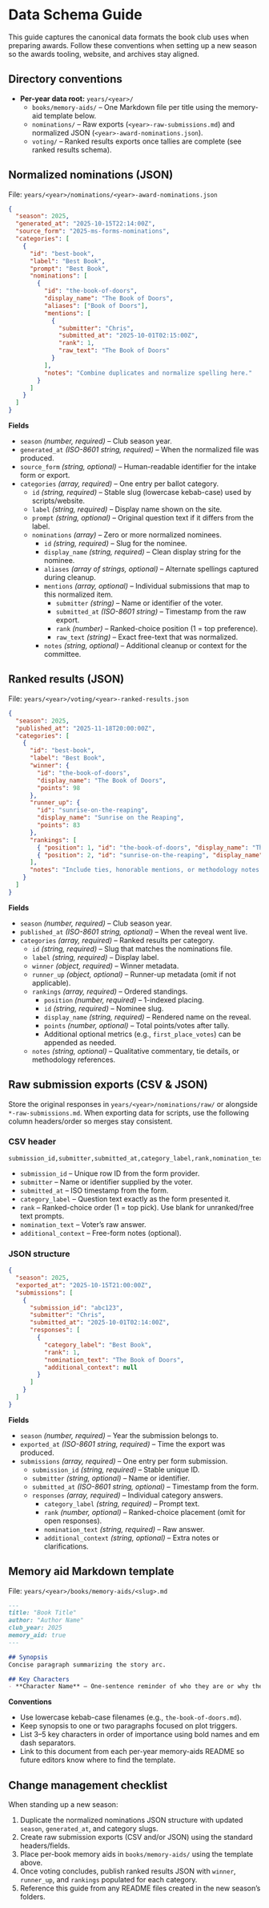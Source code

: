 # Data Schema Guide

This guide captures the canonical data formats the book club uses when preparing awards. Follow these conventions when setting up a new season so the awards tooling, website, and archives stay aligned.

## Directory conventions

- **Per-year data root:** `years/<year>/`
  - `books/memory-aids/` – One Markdown file per title using the memory-aid template below.
  - `nominations/` – Raw exports (`<year>-raw-submissions.md`) and normalized JSON (`<year>-award-nominations.json`).
  - `voting/` – Ranked results exports once tallies are complete (see ranked results schema).

## Normalized nominations (JSON)

File: `years/<year>/nominations/<year>-award-nominations.json`

```json
{
  "season": 2025,
  "generated_at": "2025-10-15T22:14:00Z",
  "source_form": "2025-ms-forms-nominations",
  "categories": [
    {
      "id": "best-book",
      "label": "Best Book",
      "prompt": "Best Book",
      "nominations": [
        {
          "id": "the-book-of-doors",
          "display_name": "The Book of Doors",
          "aliases": ["Book of Doors"],
          "mentions": [
            {
              "submitter": "Chris",
              "submitted_at": "2025-10-01T02:15:00Z",
              "rank": 1,
              "raw_text": "The Book of Doors"
            }
          ],
          "notes": "Combine duplicates and normalize spelling here."
        }
      ]
    }
  ]
}
```

**Fields**

- `season` *(number, required)* – Club season year.
- `generated_at` *(ISO-8601 string, required)* – When the normalized file was produced.
- `source_form` *(string, optional)* – Human-readable identifier for the intake form or export.
- `categories` *(array, required)* – One entry per ballot category.
  - `id` *(string, required)* – Stable slug (lowercase kebab-case) used by scripts/website.
  - `label` *(string, required)* – Display name shown on the site.
  - `prompt` *(string, optional)* – Original question text if it differs from the label.
  - `nominations` *(array)* – Zero or more normalized nominees.
    - `id` *(string, required)* – Slug for the nominee.
    - `display_name` *(string, required)* – Clean display string for the nominee.
    - `aliases` *(array of strings, optional)* – Alternate spellings captured during cleanup.
    - `mentions` *(array, optional)* – Individual submissions that map to this normalized item.
      - `submitter` *(string)* – Name or identifier of the voter.
      - `submitted_at` *(ISO-8601 string)* – Timestamp from the raw export.
      - `rank` *(number)* – Ranked-choice position (1 = top preference).
      - `raw_text` *(string)* – Exact free-text that was normalized.
    - `notes` *(string, optional)* – Additional cleanup or context for the committee.

## Ranked results (JSON)

File: `years/<year>/voting/<year>-ranked-results.json`

```json
{
  "season": 2025,
  "published_at": "2025-11-18T20:00:00Z",
  "categories": [
    {
      "id": "best-book",
      "label": "Best Book",
      "winner": {
        "id": "the-book-of-doors",
        "display_name": "The Book of Doors",
        "points": 98
      },
      "runner_up": {
        "id": "sunrise-on-the-reaping",
        "display_name": "Sunrise on the Reaping",
        "points": 83
      },
      "rankings": [
        { "position": 1, "id": "the-book-of-doors", "display_name": "The Book of Doors", "points": 98 },
        { "position": 2, "id": "sunrise-on-the-reaping", "display_name": "Sunrise on the Reaping", "points": 83 }
      ],
      "notes": "Include ties, honorable mentions, or methodology notes if needed."
    }
  ]
}
```

**Fields**

- `season` *(number, required)* – Club season year.
- `published_at` *(ISO-8601 string, optional)* – When the reveal went live.
- `categories` *(array, required)* – Ranked results per category.
  - `id` *(string, required)* – Slug that matches the nominations file.
  - `label` *(string, required)* – Display label.
  - `winner` *(object, required)* – Winner metadata.
  - `runner_up` *(object, optional)* – Runner-up metadata (omit if not applicable).
  - `rankings` *(array, required)* – Ordered standings.
    - `position` *(number, required)* – 1-indexed placing.
    - `id` *(string, required)* – Nominee slug.
    - `display_name` *(string, required)* – Rendered name on the reveal.
    - `points` *(number, optional)* – Total points/votes after tally.
    - Additional optional metrics (e.g., `first_place_votes`) can be appended as needed.
  - `notes` *(string, optional)* – Qualitative commentary, tie details, or methodology references.

## Raw submission exports (CSV & JSON)

Store the original responses in `years/<year>/nominations/raw/` or alongside `*-raw-submissions.md`. When exporting data for scripts, use the following column headers/order so merges stay consistent.

### CSV header

```
submission_id,submitter,submitted_at,category_label,rank,nomination_text,additional_context
```

- `submission_id` – Unique row ID from the form provider.
- `submitter` – Name or identifier supplied by the voter.
- `submitted_at` – ISO timestamp from the form.
- `category_label` – Question text exactly as the form presented it.
- `rank` – Ranked-choice order (1 = top pick). Use blank for unranked/free text prompts.
- `nomination_text` – Voter’s raw answer.
- `additional_context` – Free-form notes (optional).

### JSON structure

```json
{
  "season": 2025,
  "exported_at": "2025-10-15T21:00:00Z",
  "submissions": [
    {
      "submission_id": "abc123",
      "submitter": "Chris",
      "submitted_at": "2025-10-01T02:14:00Z",
      "responses": [
        {
          "category_label": "Best Book",
          "rank": 1,
          "nomination_text": "The Book of Doors",
          "additional_context": null
        }
      ]
    }
  ]
}
```

**Fields**

- `season` *(number, required)* – Year the submission belongs to.
- `exported_at` *(ISO-8601 string, required)* – Time the export was produced.
- `submissions` *(array, required)* – One entry per form submission.
  - `submission_id` *(string, required)* – Stable unique ID.
  - `submitter` *(string, optional)* – Name or identifier.
  - `submitted_at` *(ISO-8601 string, optional)* – Timestamp from the form.
  - `responses` *(array, required)* – Individual category answers.
    - `category_label` *(string, required)* – Prompt text.
    - `rank` *(number, optional)* – Ranked-choice placement (omit for open responses).
    - `nomination_text` *(string, required)* – Raw answer.
    - `additional_context` *(string, optional)* – Extra notes or clarifications.

## Memory aid Markdown template

File: `years/<year>/books/memory-aids/<slug>.md`

```markdown
---
title: "Book Title"
author: "Author Name"
club_year: 2025
memory_aid: true
---

## Synopsis
Concise paragraph summarizing the story arc.

## Key Characters
- **Character Name** — One-sentence reminder of who they are or why they matter.
```

**Conventions**

- Use lowercase kebab-case filenames (e.g., `the-book-of-doors.md`).
- Keep synopsis to one or two paragraphs focused on plot triggers.
- List 3–5 key characters in order of importance using bold names and em dash separators.
- Link to this document from each per-year memory-aids README so future editors know where to find the template.

## Change management checklist

When standing up a new season:

1. Duplicate the normalized nominations JSON structure with updated `season`, `generated_at`, and category slugs.
2. Create raw submission exports (CSV and/or JSON) using the standard headers/fields.
3. Place per-book memory aids in `books/memory-aids/` using the template above.
4. Once voting concludes, publish ranked results JSON with `winner`, `runner_up`, and `rankings` populated for each category.
5. Reference this guide from any README files created in the new season’s folders.
